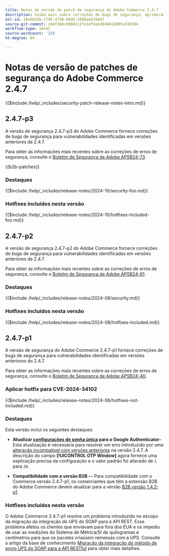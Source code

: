```yaml
---
title: Notas de versão do patch de segurança do Adobe Commerce 2.4.7
description: Saiba mais sobre correções de bugs de segurança, aprimoramentos de segurança e outras atualizações relacionadas à segurança incluídas nas versões de patch de segurança para o Adobe Commerce versão 2.4.7.
exl-id: 38e5632b-c795-47d8-89dd-26bbaeb34e67
source-git-commit: cb4f388c90902c2fe1df4a5d84841280fa740104
workflow-type: tm+mt
source-wordcount: '325'
ht-degree: 0%

---
```


# Notas de versão de patches de segurança do Adobe Commerce 2.4.7

{{$include /help/_includes/security-patch-release-notes-intro.md}}

## 2.4.7-p3

A versão de segurança 2.4.7-p3 do Adobe Commerce fornece correções de bugs de segurança para vulnerabilidades identificadas em versões anteriores da 2.4.7.

Para obter as informações mais recentes sobre as correções de erros de segurança, consulte o [Boletim de Segurança de Adobe APSB24-73](https://helpx.adobe.com/security/products/magento/apsb24-73.html).

{{b2b-patches}}

### Destaques

{{$include /help/_includes/release-notes/2024-10/security-foo.md}}

### Hotfixes incluídos nesta versão

{{$include /help/_includes/release-notes/2024-10/hotfixes-included-foo.md}}

## 2.4.7-p2

A versão de segurança 2.4.7-p2 do Adobe Commerce fornece correções de bugs de segurança para vulnerabilidades identificadas em versões anteriores da 2.4.7.

Para obter as informações mais recentes sobre as correções de erros de segurança, consulte o [Boletim de Segurança de Adobe APSB24-61](https://helpx.adobe.com/security/products/magento/apsb24-61.html).

### Destaques

{{$include /help/_includes/release-notes/2024-08/security.md}}

### Hotfixes incluídos nesta versão

{{$include /help/_includes/release-notes/2024-08/hotfixes-included.md}}

## 2.4.7-p1

A versão de segurança do Adobe Commerce 2.4.7-p1 fornece correções de bugs de segurança para vulnerabilidades identificadas em versões anteriores do 2.4.7.

Para obter as informações mais recentes sobre as correções de erros de segurança, consulte o [Boletim de Segurança de Adobe APSB24-40](https://helpx.adobe.com/security/products/magento/apsb24-40.html).

### Aplicar hotfix para CVE-2024-34102

{{$include /help/_includes/release-notes/2024-06/hotfixes-not-included.md}}

### Destaques

Esta versão inclui os seguintes destaques:

* **Atualizar [configurações de senha única](https://experienceleague.adobe.com/en/docs/commerce-admin/systems/security/2fa/security-two-factor-authentication#google) para o Google Authenticator**-Esta atualização é necessária para resolver um erro introduzido por uma [alteração incompatível com versões anteriores](https://developer.adobe.com/commerce/php/development/backward-incompatible-changes/highlights/#new-system-configuration-validation-for-two-factor-authentication-otp_window-value) na versão 2.4.7. A descrição do campo **[!UICONTROL OTP Window]** agora fornece uma explicação precisa da configuração e o valor padrão foi alterado de `1` para `29`.

* **Compatibilidade com a versão B2B** — Para compatibilidade com o Commerce versão 2.4.7-p1, os comerciantes que têm a extensão B2B do Adobe Commerce devem atualizar para a versão [B2B versão 1.4.2-p1](https://experienceleague.adobe.com/en/docs/commerce-admin/b2b/release-notes#b2b-v142-p1).

### Hotfixes incluídos nesta versão

O Adobe Commerce 2.4.7-p1 resolve um problema introduzido no escopo da migração da integração do UPS do SOAP para a API REST. Esse problema afetou os clientes que enviavam para fora dos EUA e os impediu de usar as medições do Sistema de Métrica/SI de quilogramas e centímetros para que os pacotes criassem remessas com a UPS. Consulte o artigo da base de conhecimento [Migração da integração do método de envio UPS do SOAP para a API RESTful](https://experienceleague.adobe.com/en/docs/commerce-knowledge-base/kb/troubleshooting/known-issues-patches-attached/ups-shipping-method-integration-migration-from-soap-to-restful-api) para obter mais detalhes.
